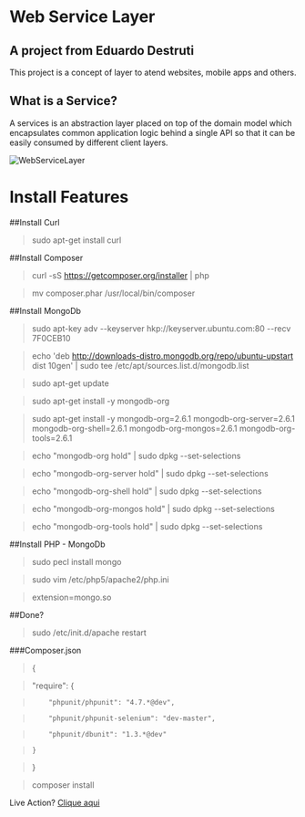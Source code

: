 # Web Service Layer

## A project from Eduardo Destruti

This project is a concept of layer
to atend websites, mobile apps and others.

## What is a Service?

A services is an abstraction layer placed on top of the domain model which encapsulates common application logic behind a single API so that it can be easily consumed by different client layers.

![WebServiceLayer](http://dab1nmslvvntp.cloudfront.net/wp-content/uploads/2012/02/service_diagram.png)

# Install Features

##Install Curl
> sudo apt-get install curl

##Install Composer
> curl -sS https://getcomposer.org/installer | php

> mv composer.phar /usr/local/bin/composer


##Install MongoDb
> sudo apt-key adv --keyserver hkp://keyserver.ubuntu.com:80 --recv 7F0CEB10

> echo 'deb http://downloads-distro.mongodb.org/repo/ubuntu-upstart dist 10gen' | sudo tee /etc/apt/sources.list.d/mongodb.list

> sudo apt-get update

> sudo apt-get install -y mongodb-org

> sudo apt-get install -y mongodb-org=2.6.1 mongodb-org-server=2.6.1 mongodb-org-shell=2.6.1 mongodb-org-mongos=2.6.1 mongodb-org-tools=2.6.1


> echo "mongodb-org hold" | sudo dpkg --set-selections

> echo "mongodb-org-server hold" | sudo dpkg --set-selections

> echo "mongodb-org-shell hold" | sudo dpkg --set-selections

> echo "mongodb-org-mongos hold" | sudo dpkg --set-selections

> echo "mongodb-org-tools hold" | sudo dpkg --set-selections


##Install PHP - MongoDb
> sudo pecl install mongo

> sudo vim /etc/php5/apache2/php.ini

> extension=mongo.so



##Done?
> sudo /etc/init.d/apache restart






###Composer.json
> 
> { 

>    "require": {

>         "phpunit/phpunit": "4.7.*@dev",

>         "phpunit/phpunit-selenium": "dev-master",

>         "phpunit/dbunit": "1.3.*@dev"

>     }

> }

>
> composer install
> 

Live Action? [Clique aqui](http://webservicelayer.com/)
